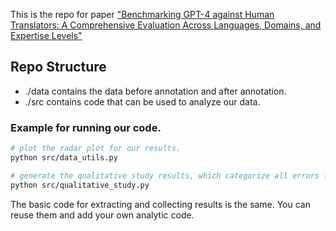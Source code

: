 This is the repo for paper ["Benchmarking GPT-4 against Human Translators: A Comprehensive Evaluation Across Languages, Domains, and Expertise Levels"](https://www.arxiv.org/abs/2411.13775)

## Repo Structure
- ./data contains the data before annotation and after annotation.
- ./src contains code that can be used to analyze our data. 

### Example for running our code. 
```bash
# plot the radar plot for our results.
python src/data_utils.py

# generate the qualitative study results, which categorize all errors for different systems. 
python src/qualitative_study.py
```

The basic code for extracting and collecting results is the same. You can reuse them and add your own analytic code.
